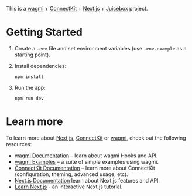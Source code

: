 This is a [wagmi](https://wagmi.sh) + [ConnectKit](https://docs.family.co/connectkit) + [Next.js](https://nextjs.org) + [Juicebox](https://juicebox.money) project.

# Getting Started

1. Create a `.env` file and set environment variables (use `.env.example` as a starting point).
1. Install dependencies:

   ```
   npm install
   ```

1. Run the app:

   ```
   npm run dev
   ```

# Learn more

To learn more about [Next.js](https://nextjs.org), [ConnectKit](https://docs.family.co/connectkit) or [wagmi](https://wagmi.sh), check out the following resources:

- [wagmi Documentation](https://wagmi.sh) – learn about wagmi Hooks and API.
- [wagmi Examples](https://wagmi.sh/examples/connect-wallet) – a suite of simple examples using wagmi.
- [ConnectKit Documentation](https://docs.family.co/connectkit) – learn more about ConnectKit (configuration, theming, advanced usage, etc).
- [Next.js Documentation](https://nextjs.org/docs) learn about Next.js features and API.
- [Learn Next.js](https://nextjs.org/learn) - an interactive Next.js tutorial.
